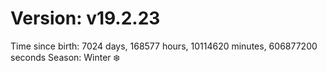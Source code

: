 # Version: v19.2.23
Time since birth: 7024 days, 168577 hours, 10114620 minutes, 606877200 seconds
Season: Winter ❄️
